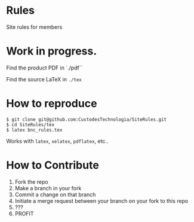 # Rules
Site rules for members

# Work in progress.

Find the product PDF in `./pdf``

Find the source LaTeX in `./tex`


# How to reproduce

```
$ git clone git@github.com:CustodesTechnologia/SiteRules.git
$ cd SiteRules/tex
$ latex bnc_rules.tex
```

Works with `latex`, `xelatex`, `pdflatex`, etc..

# How to Contribute

1. Fork the repo
2. Make a branch in your fork
3. Commit a change on that branch
4. Initiate a merge request between your branch on your fork to this repo
5. ???
6. PROFIT

